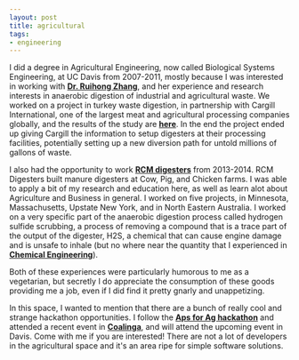 ```yaml
---
layout: post
title: agricultural
tags:
- engineering
---
```


I did a degree in Agricultural Engineering, now called Biological Systems Engineering, at UC Davis from 2007-2011, mostly because I was interested in working with **<a href="http://www.cleanworld.com/our-team/">Dr. Ruihong Zhang</a>**, and her experience and research interests in anaerobic digestion of industrial and agricultural waste. We worked on a project in turkey waste digestion, in partnership with Cargill International, one of the largest meat and agricultural processing companies globally, and the results of the study are **<a href="http://adsabs.harvard.edu/abs/2011PhDT.......144S">here</a>**. In the end the project ended up giving Cargill the information to setup digesters at their processing facilities, potentially setting up a new diversion path for untold millions of gallons of waste.

I also had the opportunity to work **<a href="http://www.rcmdigesters.com/about-us/team/">RCM digesters</a>** from 2013-2014. RCM Digesters built manure digesters at Cow, Pig, and Chicken farms. I was able to apply a bit of my research and education here, as well as learn alot about Agriculture and Business in general. I worked on five projects, in Minnesota, Massachusetts, Upstate New York, and in North Eastern Australia. I worked on a very specific part of the anaerobic digestion process called hydrogen sulfide scrubbing, a process of removing a compound that is a trace part of the output of the digester, H2S, a chemical that can cause engine damage and is unsafe to inhale (but no where near the quantity that I experienced in **<a href="http://chrissalam.com/chemical">Chemical Engineering</a>**).

Both of these experiences were particularly humorous to me as a vegetarian, but secretly I do appreciate the consumption of these goods providing me a job, even if I did find it pretty gnarly and unappetizing.

In this space, I wanted to mention that there are a bunch of really cool and strange hackathon opportunities. I follow the **<a href="http://www.apps-for-ag.com/">Aps for Ag hackathon</a>** and attended a recent event in **<a href="http://kvpr.org/post/farmers-turn-tinder-app-inspiration">Coalinga</a>**, and will attend the upcoming event in Davis. Come with me if you are interested! There are not a lot of developers in the agricultural space and it's an area ripe for simple software solutions.

<!-- **This is a stub, there's more coming** -->
